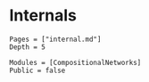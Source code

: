 # Internals

```@contents
Pages = ["internal.md"]
Depth = 5
```

```@autodocs
Modules = [CompositionalNetworks]
Public = false
```

